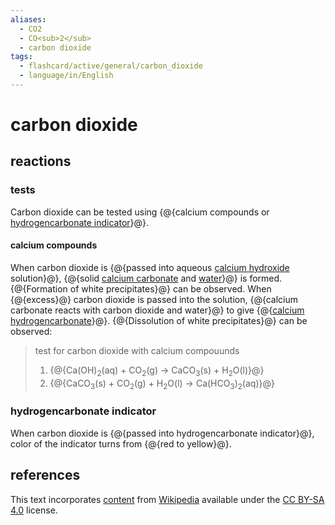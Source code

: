 ```yaml
---
aliases:
  - CO2
  - CO<sub>2</sub>
  - carbon dioxide
tags:
  - flashcard/active/general/carbon_dioxide
  - language/in/English
---
```


# carbon dioxide

## reactions

### tests

Carbon dioxide can be tested using {@{calcium compounds or [hydrogencarbonate indicator](hydrogencarbonate%20indicator.md)}@}.

#### calcium compounds

When carbon dioxide is {@{passed into aqueous [calcium hydroxide](calcium%20hydroxide.md) solution}@}, {@{solid [calcium carbonate](calcium%20carbonate.md) and [water](water.md)}@} is formed. {@{Formation of white precipitates}@} can be observed. When {@{excess}@} carbon dioxide is passed into the solution, {@{calcium carbonate reacts with carbon dioxide and water}@} to give {@{[calcium hydrogencarbonate](calcium%20hydrogencarbonate.md)}@}. {@{Dissolution of white precipitates}@} can be observed:

> test for carbon dioxide with calcium compouunds
>
> 1. {@{Ca(OH)<sub>2</sub>(aq) + CO<sub>2</sub>(g) → CaCO<sub>3</sub>(s) + H<sub>2</sub>O(l)}@}
> 2. {@{CaCO<sub>3</sub>(s) + CO<sub>2</sub>(g) + H<sub>2</sub>O(l) → Ca(HCO<sub>3</sub>)<sub>2</sub>(aq)}@}

### hydrogencarbonate indicator

When carbon dioxide is {@{passed into hydrogencarbonate indicator}@}, color of the indicator turns from {@{red to yellow}@}.

## references

This text incorporates [content](https://en.wikipedia.org/wiki/carbon_dioxide) from [Wikipedia](Wikipedia.md) available under the [CC BY-SA 4.0](https://creativecommons.org/licenses/by-sa/4.0/) license.
